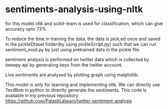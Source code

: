 # sentiments-analysis-using-nltk

for this model nltk and scikit-learn is used for classification, which can give accuracy upto 73%. 

To reduce the time in training the data, the data is pick;ed once and saved in the pickleDtaset folder(by using pickleScript.py) such that we can run sentiment_mod.py by just using pretrained data in the pickle file.

sentiment analysis is performed on twitter data which is collected by tweepy api by generating keys from the twitter account.

Live sentiments are analysed by plotting graph using matplotlib.


This model is only for learning and implementing nltk. We can directly use TextBlob in python to directly generate the sentiments. This code is available in my previous repository:
 https://github.com/PalashLalwani/twitter-sentiment-analysis
